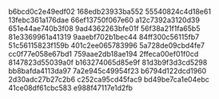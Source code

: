 b6bcd0c2e49edf02
168edb23933ba552
55540824c4d18e61
13febc361a176dae
66ef13750f067e60
a12c7392a3120d39
651e44ae740b3f08
9ad4362263bfe01f
56f38a21f1fa65b5
81e3369961a41319
9aaebf702b1bec44
84ff300c56115fb7
51c56115823f159b
401c2ee065783996
5a728de09cbd4fe7
cc0f77e058e67bd1
759aae2db18ae194
2ffeca00ef01f0cd
8147823d55039a0f
b163274065d85e9f
81d3b9f3d3cd5298
bb8bafda4113da97
7a2e945c49954f23
b6794d122dcd1960
2d30adc27b27c2b6
c252ca95cd45fac9
bd49be7ca1e04ebc
41ce08df61cbc583
e988f47117e1d2fb
